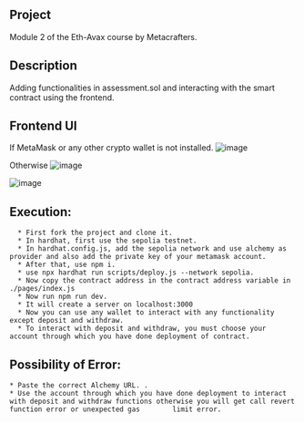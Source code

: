 ## Project 
Module 2 of the Eth-Avax course by Metacrafters.

## Description
Adding functionalities in assessment.sol and interacting with the smart contract using the frontend.

## Frontend UI
If MetaMask or any other crypto wallet is not installed.
![image](https://github.com/Alok-Raturi/SCM-Starter/assets/110283609/6d5412fe-e053-44d2-a125-6e8f994e0340)

Otherwise
![image](https://github.com/Alok-Raturi/SCM-Starter/assets/110283609/099d31d2-331d-4e11-ac06-39f48e449269)

![image](https://github.com/Alok-Raturi/SCM-Starter/assets/110283609/e7cb0b3e-35fe-4a38-946f-05609d0ce676)

## Execution:
      * First fork the project and clone it.
      * In hardhat, first use the sepolia testnet.
      * In hardhat.config.js, add the sepolia network and use alchemy as provider and also add the private key of your metamask account.
      * After that, use npm i.
      * use npx hardhat run scripts/deploy.js --network sepolia.
      * Now copy the contract address in the contract address variable in ./pages/index.js
      * Now run npm run dev.
      * It will create a server on localhost:3000
      * Now you can use any wallet to interact with any functionality except deposit and withdraw.
      * To interact with deposit and withdraw, you must choose your account through which you have done deployment of contract.

## Possibility of Error:
    * Paste the correct Alchemy URL. .
    * Use the account through which you have done deployment to interact with deposit and withdraw functions otherwise you will get call revert function error or unexpected gas        limit error.

    
